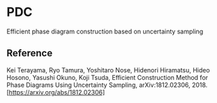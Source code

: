 # PDC
Efficient phase diagram construction based on uncertainty sampling


## Reference
Kei Terayama, Ryo Tamura, Yoshitaro Nose, Hidenori Hiramatsu, Hideo Hosono, Yasushi Okuno, Koji Tsuda, Efficient Construction Method for Phase Diagrams Using Uncertainty Sampling, arXiv:1812.02306, 2018. [https://arxiv.org/abs/1812.02306]
